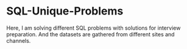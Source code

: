 # SQL-Unique-Problems

Here, I am solving different SQL problems with solutions for interview preparation. And the datasets are gathered from different sites and channels.
